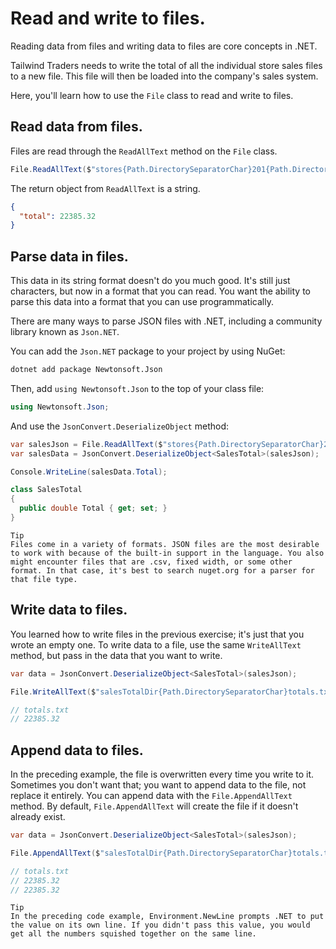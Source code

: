 # Read and write to files.
Reading data from files and writing data to files are core concepts in .NET.

Tailwind Traders needs to write the total of all the individual store sales files to a new file. This file will then be loaded into the company's sales system.

Here, you'll learn how to use the `File` class to read and write to files.


## Read data from files.
Files are read through the `ReadAllText` method on the `File` class.

```cs
File.ReadAllText($"stores{Path.DirectorySeparatorChar}201{Path.DirectorySeparatorChar}sales.json");
```

The return object from `ReadAllText` is a string.

```json
{
  "total": 22385.32
}
```

## Parse data in files.
This data in its string format doesn't do you much good. It's still just characters, but now in a format that you can read. You want the ability to parse this data into a format that you can use programmatically.

There are many ways to parse JSON files with .NET, including a community library known as `Json.NET`.

You can add the `Json.NET` package to your project by using NuGet:

```bash
dotnet add package Newtonsoft.Json
```

Then, add `using Newtonsoft.Json` to the top of your class file:

```cs
using Newtonsoft.Json;
```

And use the `JsonConvert.DeserializeObject` method:

```cs
var salesJson = File.ReadAllText($"stores{Path.DirectorySeparatorChar}201{Path.DirectorySeparatorChar}sales.json");
var salesData = JsonConvert.DeserializeObject<SalesTotal>(salesJson);

Console.WriteLine(salesData.Total);

class SalesTotal
{
  public double Total { get; set; }
}
```

    Tip
    Files come in a variety of formats. JSON files are the most desirable to work with because of the built-in support in the language. You also might encounter files that are .csv, fixed width, or some other format. In that case, it's best to search nuget.org for a parser for that file type.

## Write data to files.
You learned how to write files in the previous exercise; it's just that you wrote an empty one. To write data to a file, use the same `WriteAllText` method, but pass in the data that you want to write.

```cs
var data = JsonConvert.DeserializeObject<SalesTotal>(salesJson);

File.WriteAllText($"salesTotalDir{Path.DirectorySeparatorChar}totals.txt", data.Total.ToString());

// totals.txt
// 22385.32
```

## Append data to files.
In the preceding example, the file is overwritten every time you write to it. Sometimes you don't want that; you want to append data to the file, not replace it entirely. You can append data with the `File.AppendAllText` method. By default, `File.AppendAllText` will create the file if it doesn't already exist.

```cs
var data = JsonConvert.DeserializeObject<SalesTotal>(salesJson);

File.AppendAllText($"salesTotalDir{Path.DirectorySeparatorChar}totals.txt", $"{data.Total}{Environment.NewLine}");

// totals.txt
// 22385.32
// 22385.32
```

    Tip
    In the preceding code example, Environment.NewLine prompts .NET to put the value on its own line. If you didn't pass this value, you would get all the numbers squished together on the same line.

    